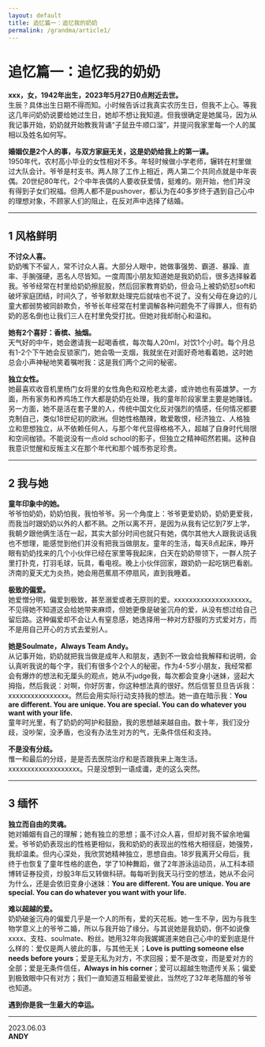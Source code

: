 ```yaml
---
layout: default
title: 追忆篇一：追忆我的奶奶
permalink: /grandma/article1/
---
```


# 追忆篇一：追忆我的奶奶

**xxx，女，1942年出生，2023年5月27日0点附近去世。**  
生辰？具体出生日期不得而知。小时候告诉过我真实农历生日，但我不上心。等我这几年问奶奶说要给她过生日，她却不想让我知道。但我很确定是她属马，因为从我记事开始，奶奶就开始教我背诵“子鼠丑牛顺口溜”，并提问我家里每一个人的属相以及姓名如何写。

**婚姻仅是2个人的事，与双方家庭无关，这是奶奶给我上的第一课。**  
1950年代，农村高小毕业的女性相对不多。年轻时候做小学老师，辗转在村里做过大队会计。爷爷是村支书。两人除了工作上相近，两人第二个共同点就是中年丧偶。20世纪80年代，2个中年丧偶的人要收获爱情，挺难的。刚开始，他们并没有得到子女们祝福。但两人都不是pushover，都认为在40多岁终于遇到自己心中的理想对象，不顾家人们的阻止，在反对声中选择了结婚。

---

## 1 风格鲜明

**不讨众人喜。**  
奶奶嘴下不留人，常不讨众人喜。大部分人眼中，她做事强势、霸道、暴躁、直率、手腕强硬，恶名人尽皆知。一度周围小朋友知道她是我奶奶后，很多选择躲着我。爷爷经常在村里给奶奶擦屁股，然后回家教育奶奶，但会马上被奶奶怼soft和破坏家庭团结，时间久了，爷爷默默处理完后就啥也不说了。没有父母在身边的儿童大都弱势被同龄欺负，爷爷长年经常在村里调解各种问题免不了得罪人，但有奶奶的恶名倒也让我们三人在村里免受打扰。但她对我却耐心和温和。

**她有2个喜好：香槟、抽烟。**  
天气好的中午，她会邀请我一起喝香槟，每次每人20ml，对饮1个小时。每个月总有1-2个下午她会反锁家门，她会吸一支烟，我就坐在对面好奇地看着她，这时她总会小声神秘地笑着嘱咐我：这是我们两个之间的秘密。

**独立女性。**  
她最喜欢收音机里杨门女将里的女性角色和双枪老太婆，或许她也有英雄梦。一方面，所有家务和养鸡场工作大都是奶奶在处理，我的童年阶段家里主要是她赚钱。另一方面，她不是活在套子里的人，传统中国文化反对强烈的情感，任何情况都要克制自己，类似18世纪初的欧洲。但她性格酷辣，敢爱敢恨，经济独立、人格独立和思想独立，从不依赖任何人，与那个年代显得格格不入，超越了自身时代局限和空间枷锁。不能说没有一点old school的影子，但独立之精神昭然若揭。这种自我意识觉醒和反叛主义在那个年代和那个城市弥足珍贵。

---

## 2 我与她

**童年印象中的她。**  
爷爷怕奶奶，奶奶怕我，我怕爷爷。另一个角度上：爷爷更爱奶奶，奶奶更爱我，而我当时跟奶奶以外的人都不熟。之所以离不开，是因为从我有记忆到7岁上学，我朝夕跟他俩生活在一起，其实大部分时间也就只有她，偶尔其他大人跟我说话我也不想理，能感觉到他们并没有把我当做朋友。童年的生活，每天8点起床，睁开眼有奶奶找来的几个小伙伴已经在家里等我起床，白天在奶奶带领下，一群人院子里打扑克，打羽毛球，玩具，看电视。晚上小伙伴回家，跟奶奶一起吃锅巴看剧。济南的夏天尤为炎热，她会用芭蕉扇不停扇风，直到我睡着。

**极致的偏爱。**  
她爱憎分明，偏爱到极致，甚至溺爱或者无原则的爱。xxxxxxxxxxxxxxxxxxxx。不见得她不知道这会给她带来麻烦，但她更像是破釜沉舟的爱，从没有想过给自己留后路。这种偏爱却不会让人有窒息感，她选择用一种对方舒服的方式爱对方，而不是用自己开心的方式去爱别人。

**她是Soulmate，Always Team Andy。**  
从记事开始，奶奶就把我当做是成年人和朋友，遇到不一致会给我解释和说明，会认真听我说的每个字，我们有很多个2个人的秘密。作为4-5岁小朋友，我经常都会有爆炸的想法和无厘头的观点，她从不judge我，每次都会变身小迷妹，竖起大拇指，然后我说：对啊，你好厉害，你这种想法真的很好。然后信誓旦旦告诉我：xxxxxxxxxxxxxxxx。然后会用实际行动支持我的想法。她一直在暗示我：**You are different. You are unique. You are special. You can do whatever you want with your life.**  
童年时光里，有了奶奶的呵护和鼓励，我的思想越来越自由。数十年，我们没分歧，没吵架，没矛盾，也没有办法生对方的气，无条件信任和支持。

**不是没有分歧。**  
惟一和最后的分歧，是是否去医院治疗和是否跟我来上海生活。xxxxxxxxxxxxxxxxxxx。只是没想到一语成谶，走的这么突然。

---

## 3 缅怀

**独立而自由的灵魂。**  
她对婚姻有自己的理解；她有独立的思想；虽不讨众人喜，但却对我不留余地偏爱。爷爷奶奶表现出的性格更相似，我和奶奶的表现出的性格大相径庭，她强势，我却温柔。但内心深处，我欣赏她精神独立，思想自由。18岁我离开父母后，我终于也恢复了童年性格的底色，学了10种舞蹈，做了2年游泳运动员，从工科本硕博转证券投资，炒股3年后又转做科研。每每听到我天马行空的想法，她从不会问为什么，还是会依旧变身小迷妹：**You are different. You are unique. You are special. You can do whatever you want with your life.**

**难以超越的爱。**  
奶奶破釜沉舟的偏爱几乎是一个人的所有，爱的天花板。她一生不孕，因为与我生物学意义上的爷爷二婚，所以与我开始了缘分。与其说她是我奶奶，倒不如说像xxxx、支柱、soulmate、粉丝。她用32年向我娓娓道来她自己心中的爱到底是什么样的：爱仅是两人彼此的事，与其他无关；**Love is putting someone else needs before yours**；爱是无私为对方，不求回报；爱不是改变，而是爱对方的全部；爱是无条件信任，**Always in his corner**；爱可以超越生物遗传关系；偏爱到极致眼中只有对方；我们一直知道互相最爱彼此，当然吃了32年老陈醋的爷爷也知道。

**遇到你是我一生最大的幸运。**

---

2023.06.03  
**ANDY**

